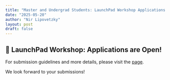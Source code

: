 ```yaml
---
title: "Master and Undergrad Students: LaunchPad Workshop Applications are Open!"
date: "2025-05-20"
author: "Nir Lipovetzky"
layout: post
draft: false
---
```


## 📢 LaunchPad Workshop: Applications are Open!  


For submission guidelines and more details, please visit the [page](/calls/lp_call).  

We look forward to your submissions!  

